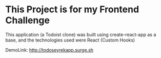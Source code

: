 # This Project is for my Frontend Challenge

This application (a Todoist clone) was built using create-react-app as a base, and the technologies used were React (Custom Hooks)

DemoLink: http://todoseyrekapp.surge.sh
